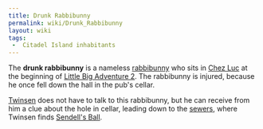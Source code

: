 ```yaml
---
title: Drunk Rabbibunny
permalink: wiki/Drunk_Rabbibunny
layout: wiki
tags:
 -  Citadel Island inhabitants
---
```


The **drunk rabbibunny** is a nameless
[rabbibunny](rabbibunny "wikilink") who sits in [Chez
Luc](Chez_Luc "wikilink") at the beginning of [Little Big Adventure
2](Little_Big_Adventure_2 "wikilink"). The rabbibunny is injured,
because he once fell down the hall in the pub's cellar.

[Twinsen](Twinsen "wikilink") does not have to talk to this rabbibunny,
but he can receive from him a clue about the hole in cellar, leading
down to the [sewers](Citadel_Island_sewers "wikilink"), where Twinsen
finds [Sendell's Ball](Sendell's_Ball "wikilink").
